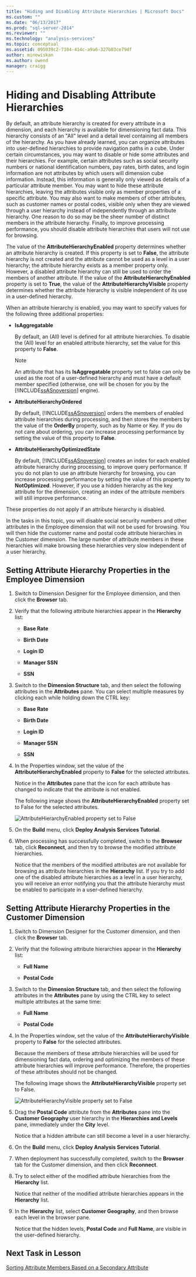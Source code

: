 ```yaml
---
title: "Hiding and Disabling Attribute Hierarchies | Microsoft Docs"
ms.custom: ""
ms.date: "06/13/2017"
ms.prod: "sql-server-2014"
ms.reviewer: ""
ms.technology: "analysis-services"
ms.topic: conceptual
ms.assetid: 095039c2-7104-414c-a9a6-327b03ce79df
author: minewiskan
ms.author: owend
manager: craigg
---
```

# Hiding and Disabling Attribute Hierarchies
  By default, an attribute hierarchy is created for every attribute in a dimension, and each hierarchy is available for dimensioning fact data. This hierarchy consists of an "All" level and a detail level containing all members of the hierarchy. As you have already learned, you can organize attributes into user-defined hierarchies to provide navigation paths in a cube. Under certain circumstances, you may want to disable or hide some attributes and their hierarchies. For example, certain attributes such as social security numbers or national identification numbers, pay rates, birth dates, and login information are not attributes by which users will dimension cube information. Instead, this information is generally only viewed as details of a particular attribute member. You may want to hide these attribute hierarchies, leaving the attributes visible only as member properties of a specific attribute. You may also want to make members of other attributes, such as customer names or postal codes, visible only when they are viewed through a user hierarchy instead of independently through an attribute hierarchy. One reason to do so may be the sheer number of distinct members in the attribute hierarchy. Finally, to improve processing performance, you should disable attribute hierarchies that users will not use for browsing.

 The value of the **AttributeHierarchyEnabled** property determines whether an attribute hierarchy is created. If this property is set to **False**, the attribute hierarchy is not created and the attribute cannot be used as a level in a user hierarchy; the attribute hierarchy exists as a member property only. However, a disabled attribute hierarchy can still be used to order the members of another attribute. If the value of the **AttributeHierarchyEnabled** property is set to **True**, the value of the **AttributeHierarchyVisible** property determines whether the attribute hierarchy is visible independent of its use in a user-defined hierarchy.

 When an attribute hierarchy is enabled, you may want to specify values for the following three additional properties:

-   **IsAggregatable**

     By default, an (All) level is defined for all attribute hierarchies. To disable the (All) level for an enabled attribute hierarchy, set the value for this property to **False**.

    > [!NOTE]
    >  An attribute that has its **IsAggregatable** property set to false can only be used as the root of a user-defined hierarchy and must have a default member specified (otherwise, one will be chosen for you by the [!INCLUDE[ssASnoversion](../includes/ssasnoversion-md.md)] engine).

-   **AttributeHierarchyOrdered**

     By default, [!INCLUDE[ssASnoversion](../includes/ssasnoversion-md.md)] orders the members of enabled attribute hierarchies during processing, and then stores the members by the value of the **OrderBy** property, such as by Name or Key. If you do not care about ordering, you can increase processing performance by setting the value of this property to **False**.

-   **AttributeHierarchyOptimizedState**

     By default, [!INCLUDE[ssASnoversion](../includes/ssasnoversion-md.md)] creates an index for each enabled attribute hierarchy during processing, to improve query performance. If you do not plan to use an attribute hierarchy for browsing, you can increase processing performance by setting the value of this property to **NotOptimized**. However, if you use a hidden hierarchy as the key attribute for the dimension, creating an index of the attribute members will still improve performance.

 These properties do not apply if an attribute hierarchy is disabled.

 In the tasks in this topic, you will disable social security numbers and other attributes in the Employee dimension that will not be used for browsing. You will then hide the customer name and postal code attribute hierarchies in the Customer dimension. The large number of attribute members in these hierarchies will make browsing these hierarchies very slow independent of a user hierarchy.

## Setting Attribute Hierarchy Properties in the Employee Dimension

1.  Switch to Dimension Designer for the Employee dimension, and then click the **Browser** tab.

2.  Verify that the following attribute hierarchies appear in the **Hierarchy** list:

    -   **Base Rate**

    -   **Birth Date**

    -   **Login ID**

    -   **Manager SSN**

    -   **SSN**

3.  Switch to the **Dimension Structure** tab, and then select the following attributes in the **Attributes** pane. You can select multiple measures by clicking each while holding down the CTRL key:

    -   **Base Rate**

    -   **Birth Date**

    -   **Login ID**

    -   **Manager SSN**

    -   **SSN**

4.  In the Properties window, set the value of the **AttributeHierarchyEnabled** property to **False** for the selected attributes.

     Notice in the **Attributes** pane that the icon for each attribute has changed to indicate that the attribute is not enabled.

     The following image shows the **AttributeHierarchyEnabled** property set to False for the selected attributes.

     ![AttributeHierarchyEnabled property set to False](../../2014/tutorials/media/l4-hierarchyenabled-1.gif "AttributeHierarchyEnabled property set to False")

5.  On the **Build** menu, click **Deploy Analysis Services Tutorial**.

6.  When processing has successfully completed, switch to the **Browser** tab, click **Reconnect**, and then try to browse the modified attribute hierarchies.

     Notice that the members of the modified attributes are not available for browsing as attribute hierarchies in the **Hierarchy** list. If you try to add one of the disabled attribute hierarchies as a level in a user hierarchy, you will receive an error notifying you that the attribute hierarchy must be enabled to participate in a user-defined hierarchy.

## Setting Attribute Hierarchy Properties in the Customer Dimension

1.  Switch to Dimension Designer for the Customer dimension, and then click the **Browser** tab.

2.  Verify that the following attribute hierarchies appear in the **Hierarchy** list:

    -   **Full Name**

    -   **Postal Code**

3.  Switch to the **Dimension Structure** tab, and then select the following attributes in the **Attributes** pane by using the CTRL key to select multiple attributes at the same time:

    -   **Full Name**

    -   **Postal Code**

4.  In the Properties window, set the value of the **AttributeHierarchyVisible** property to **False** for the selected attributes.

     Because the members of these attribute hierarchies will be used for dimensioning fact data, ordering and optimizing the members of these attribute hierarchies will improve performance. Therefore, the properties of these attributes should not be changed.

     The following image shows the **AttributeHierarchyVisible** property set to False.

     ![AttributeHierarchyVisible property set to False](../../2014/tutorials/media/l4-hierarchyvisible-1.gif "AttributeHierarchyVisible property set to False")

5.  Drag the **Postal Code** attribute from the **Attributes** pane into the **Customer Geography** user hierarchy in the **Hierarchies and Levels** pane, immediately under the **City** level.

     Notice that a hidden attribute can still become a level in a user hierarchy.

6.  On the **Build** menu, click **Deploy Analysis Services Tutorial**.

7.  When deployment has successfully completed, switch to the **Browser** tab for the Customer dimension, and then click **Reconnect**.

8.  Try to select either of the modified attribute hierarchies from the **Hierarchy** list.

     Notice that neither of the modified attribute hierarchies appears in the **Hierarchy** list.

9. In the **Hierarchy** list, select **Customer Geography**, and then browse each level in the browser pane.

     Notice that the hidden levels, **Postal Code** and **Full Name**, are visible in the user-defined hierarchy.

## Next Task in Lesson
 [Sorting Attribute Members Based on a Secondary Attribute](lesson-4-5-sorting-attribute-members-based-on-a-secondary-attribute.md)


